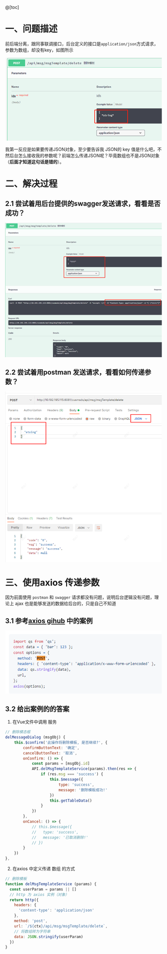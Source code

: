 @[toc]

# 一、问题描述
前后端分离，跟同事联调接口，后台定义的接口是`application/json`方式请求，参数为数组，却没有key，如图所示



![1645433157612](.\axios以'applicationjson'方式传递数组作为参数\1645433157612.png)



我第一反应是如果要传递JSON对象，至少要告诉我 JSON的 key 值是什么吧，不然后台怎么接收我的参数呢？前端怎么传递JSON呢？毕竟数组也不是JSON对象（**后面才知道这句话是错的**）。




# 二、解决过程

## 2.1 尝试着用后台提供的swagger发送请求，看看是否成功？





![1645433101180](.\axios以'applicationjson'方式传递数组作为参数\1645433101180.png)



## 2.2 尝试着用postman 发送请求，看看如何传递参数？



![1645432983280](.\axios以'applicationjson'方式传递数组作为参数\1645432983280.png)




# 三、使用axios 传递参数

因为前面使用 `postman` 和 `swagger` 请求都没有问题，说明后台逻辑没有问题，理论上 ajax 也是能够发送的数据给后台的，只是自己不知道



## 3.1 参考[axios gihub](https://github.com/axios/axios) 中的案例

![1645433646896](.\axios以'applicationjson'方式传递数组作为参数\1645433646896.png)



## 3.2 给出案例的的答案

1. 在Vue文件中调用 服务

```js
// 删除模态框
delMessageDialog (msgObj) {
    this.$confirm('此操作将删除模板, 是否继续?', {
        confirmButtonText: '确定',
        cancelButtonText: '取消',
        onConfirm: () => {
            const params = [msgObj.id]
            API.delMsgTemplateService(params).then(res => {
                if (res.msg === 'success') {
                    this.$message({
                        type: 'success',
                        message: '删除模板成功!'
                    })
                    this.getTableData()
                }
            })
        },
        onCancel: () => {
            // this.$message({
            //   type: 'success',
            //   message: '已取消删除!'
            // })
        }
    })
},
```



2. 在axios 中定义传递 数组 的方式

```js
// 删除模板
function delMsgTemplateService (params) {
  const userParam = params || []
  // http 为 axios 实例（对象）
  return http({
    headers: {
      'content-type': 'application/json'
    },
    method: 'post',
    url: `/${ctx}/api/msg/msgTemplate/delete`,
    // 将数组转为字符串
    data: JSON.stringify(userParam)
  })
}
```






